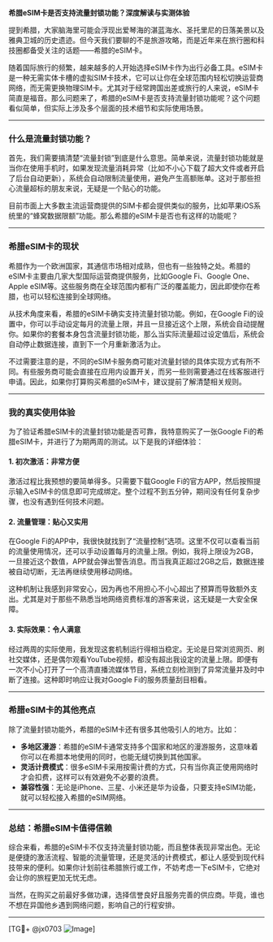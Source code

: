 **希腊eSIM卡是否支持流量封锁功能？深度解读与实测体验**

提到希腊，大家脑海里可能会浮现出爱琴海的湛蓝海水、圣托里尼的日落美景以及雅典卫城的历史遗迹。但今天我们要聊的不是旅游攻略，而是近年来在旅行圈和科技圈都备受关注的话题——希腊的eSIM卡。

随着国际旅行的频繁，越来越多的人开始选择eSIM卡作为出行必备工具。eSIM卡是一种无需实体卡槽的虚拟SIM卡技术，它可以让你在全球范围内轻松切换运营商网络，而无需更换物理SIM卡。尤其对于经常跨国出差或旅行的人来说，eSIM卡简直是福音。那么问题来了，希腊的eSIM卡是否支持流量封锁功能呢？这个问题看似简单，但实际上涉及多个层面的技术细节和实际使用场景。

---

### **什么是流量封锁功能？**

首先，我们需要搞清楚“流量封锁”到底是什么意思。简单来说，流量封锁功能就是当你在使用手机时，如果发现流量消耗异常（比如不小心下载了超大文件或者开启了后台自动更新），系统会自动限制流量使用，避免产生高额账单。这对于那些担心流量超标的朋友来说，无疑是一个贴心的功能。

目前市面上大多数主流运营商提供的SIM卡都会提供类似的服务，比如苹果iOS系统里的“蜂窝数据限额”功能。那么希腊的eSIM卡是否也有这样的功能呢？

---

### **希腊eSIM卡的现状**

希腊作为一个欧洲国家，其通信市场相对成熟，但也有一些独特之处。希腊的eSIM卡主要由几家大型国际运营商提供服务，比如Google Fi、Google One、Apple eSIM等。这些服务商在全球范围内都有广泛的覆盖能力，因此即使你在希腊，也可以轻松连接到全球网络。

从技术角度来看，希腊的eSIM卡确实支持流量封锁功能。例如，在Google Fi的设置中，你可以手动设定每月的流量上限，并且一旦接近这个上限，系统会自动提醒你。如果你的套餐本身包含流量封锁功能，那么当实际流量超过设定值后，系统会自动停止数据连接，直到下一个月重新激活为止。

不过需要注意的是，不同的eSIM卡服务商可能对流量封锁的具体实现方式有所不同。有些服务商可能会直接在应用内设置开关，而另一些则需要通过在线客服进行申请。因此，如果你打算购买希腊的eSIM卡，建议提前了解清楚相关规则。

---

### **我的真实使用体验**

为了验证希腊eSIM卡的流量封锁功能是否可靠，我特意购买了一张Google Fi的希腊eSIM卡，并进行了为期两周的测试。以下是我的详细体验：

#### **1. 初次激活：非常方便**
激活过程比我预想的要简单得多。只需要下载Google Fi的官方APP，然后按照提示输入eSIM卡的信息即可完成绑定。整个过程不到五分钟，期间没有任何复杂步骤，也没有遇到任何技术问题。

#### **2. 流量管理：贴心又实用**
在Google Fi的APP中，我很快就找到了“流量控制”选项。这里不仅可以查看当前的流量使用情况，还可以手动设置每月的流量上限。例如，我将上限设为2GB，一旦接近这个数值，APP就会弹出警告消息。而当我真正超过2GB之后，数据连接被自动切断，无法再继续使用移动网络。

这种机制让我感到非常安心，因为再也不用担心不小心超出了预算而导致额外支出。尤其是对于那些不熟悉当地网络资费标准的游客来说，这无疑是一大安全保障。

#### **3. 实际效果：令人满意**
经过两周的实际使用，我发现这套机制运行得相当稳定。无论是日常浏览网页、刷社交媒体，还是偶尔观看YouTube视频，都没有超出我设定的流量上限。即便有一次不小心打开了一个高清直播流媒体节目，系统立刻检测到了异常流量并及时中断了连接。这种即时响应让我对Google Fi的服务质量刮目相看。

---

### **希腊eSIM卡的其他亮点**

除了流量封锁功能外，希腊的eSIM卡还有很多其他吸引人的地方。比如：

- **多地区漫游**：希腊的eSIM卡通常支持多个国家和地区的漫游服务，这意味着你可以在希腊本地使用的同时，也能无缝切换到其他国家。
- **灵活计费模式**：很多eSIM卡采用按需计费的方式，只有当你真正使用网络时才会扣费，这样可以有效避免不必要的浪费。
- **兼容性强**：无论是iPhone、三星、小米还是华为设备，只要支持eSIM功能，就可以轻松接入希腊的eSIM网络。

---

### **总结：希腊eSIM卡值得信赖**

综合来看，希腊的eSIM卡不仅支持流量封锁功能，而且整体表现非常出色。无论是便捷的激活流程、智能的流量管理，还是灵活的计费模式，都让人感受到现代科技带来的便利。如果你计划前往希腊旅行或工作，不妨考虑一下eSIM卡，它绝对会让你的旅程更加无忧无虑。

当然，在购买之前最好多做功课，选择信誉良好且服务完善的供应商。毕竟，谁也不想在异国他乡遇到网络问题，影响自己的行程安排。

---

[TG💪+ @jx0703 ![Image](https://github.com/user-attachments/assets/dbca1d08-cadb-493c-b0ec-ad6f7a83f270)]